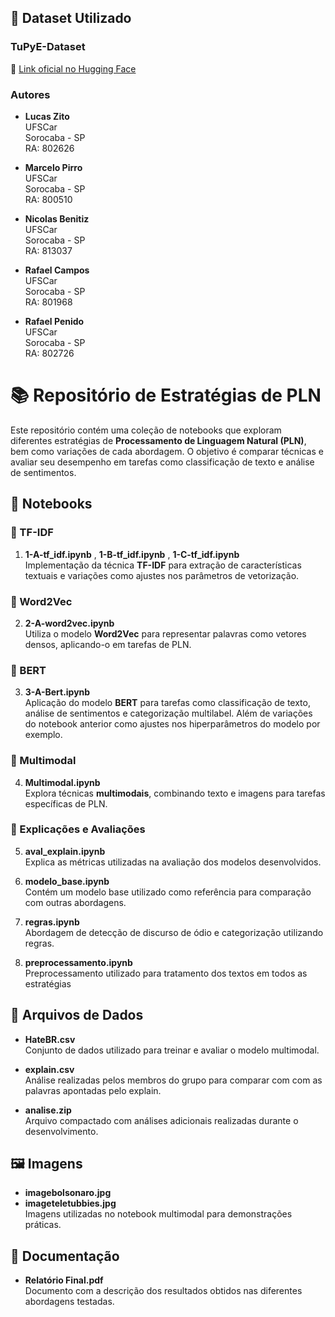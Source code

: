 ## 📂 Dataset Utilizado
### **TuPyE-Dataset**
🔗 [Link oficial no Hugging Face](https://huggingface.co/datasets/Silly-Machine/TuPyE-Dataset)  

### Autores

- **Lucas Zito**  
  UFSCar  
  Sorocaba - SP  
  RA: 802626

- **Marcelo Pirro**  
  UFSCar  
  Sorocaba - SP  
  RA: 800510

- **Nicolas Benitiz**  
  UFSCar  
  Sorocaba - SP  
  RA: 813037

- **Rafael Campos**  
  UFSCar  
  Sorocaba - SP  
  RA: 801968

- **Rafael Penido**  
  UFSCar  
  Sorocaba - SP  
  RA: 802726
  
# 📚 Repositório de Estratégias de PLN

Este repositório contém uma coleção de notebooks que exploram diferentes estratégias de **Processamento de Linguagem Natural (PLN)**, bem como variações de cada abordagem. O objetivo é comparar técnicas e avaliar seu desempenho em tarefas como classificação de texto e análise de sentimentos.

## 📁 Notebooks

### 🔹 TF-IDF
1. **1-A-tf_idf.ipynb** , **1-B-tf_idf.ipynb** ,  **1-C-tf_idf.ipynb**  
   Implementação da técnica **TF-IDF** para extração de características textuais e variações como ajustes nos parâmetros de vetorização.
   
### 🔹 Word2Vec
2. **2-A-word2vec.ipynb**  
   Utiliza o modelo **Word2Vec** para representar palavras como vetores densos, aplicando-o em tarefas de PLN.
   
### 🔹 BERT
3. **3-A-Bert.ipynb**  
   Aplicação do modelo **BERT** para tarefas como classificação de texto, análise de sentimentos e categorização multilabel. Além de variações do notebook anterior como ajustes nos hiperparâmetros do modelo por exemplo.

### 🔹 Multimodal
4. **Multimodal.ipynb**  
   Explora técnicas **multimodais**, combinando texto e imagens para tarefas específicas de PLN.
   
### 🔹 Explicações e Avaliações
5. **aval_explain.ipynb**  
   Explica as métricas utilizadas na avaliação dos modelos desenvolvidos.

6. **modelo_base.ipynb**  
    Contém um modelo base utilizado como referência para comparação com outras abordagens.

7. **regras.ipynb**  
    Abordagem de detecção de discurso de ódio e categorização utilizando regras.
   
8. **preprocessamento.ipynb**  
    Preprocessamento utilizado para tratamento dos textos em todos as estratégias

## 📄 Arquivos de Dados

- **HateBR.csv**  
  Conjunto de dados utilizado para treinar e avaliar o modelo multimodal.

- **explain.csv**  
  Análise realizadas pelos membros do grupo para comparar com com as palavras apontadas pelo explain.

- **analise.zip**  
  Arquivo compactado com análises adicionais realizadas durante o desenvolvimento.

## 🖼️ Imagens

- **imagebolsonaro.jpg**  
- **imageteletubbies.jpg**  
  Imagens utilizadas no notebook multimodal para demonstrações práticas.
  
## 📑 Documentação

- **Relatório Final.pdf**  
  Documento com a descrição dos resultados obtidos nas diferentes abordagens testadas.


